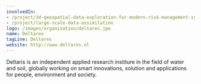 ```yaml
---
involvedIn:
- /project/3d-geospatial-data-exploration-for-modern-risk-management-systems
- /project/large-scale-data-assimilation
logo: /images/organization/deltares.jpe
name: Deltares
tagLine: Deltares
website: http://www.deltares.nl
---
```

Deltaris is an independent applied research institure in the field of water and soil, globally working on smart innovations, solution and applications for people, environment and society.
